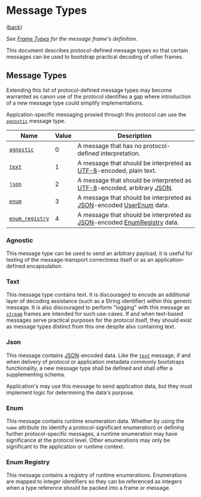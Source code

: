 <!--
    =====================================
    generator=datazen
    version=1.7.11
    hash=3739b705fedce4f12628a44d6ab19d47
    =====================================
-->

# Message Types

([back](README.md#documentation))

*See [Frame Types](message.md#message) for the message frame's
definition.*

This document describes protocol-defined message types so that certain
messages can be used to bootstrap practical decoding of other frames.

## Message Types

Extending this list of protocol-defined message types may become warranted as
canon use of the protocol identifies a gap where introduction of a new message
type could simplify implementations.

Appication-specific messaging proxied through this protocol can use the
[`agnostic`](#agnostic) message type.

Name | Value | Description
-----|-------|------------
[`agnostic`](#agnostic) | 0 | A message that has no protocol-defined interpretation.
[`text`](#text) | 1 | A message that should be interpreted as [UTF-8](https://en.wikipedia.org/wiki/UTF-8)-encoded, plain text.
[`json`](#json) | 2 | A message that should be interpreted as [UTF-8](https://en.wikipedia.org/wiki/UTF-8)-encoded, arbitrary [JSON](https://www.json.org/json-en.html).
[`enum`](#enum) | 3 | A message that should be interpreted as [JSON](https://www.json.org/json-en.html)-encoded [UserEnum](serializable.md#userenum) data.
[`enum_registry`](#enum-registry) | 4 | A message that should be interpreted as [JSON](https://www.json.org/json-en.html)-encoded [EnumRegistry](serializable.md#enumregistry) data.

### Agnostic

This message type can be used to send an arbitrary payload, it is useful
for testing of the message-transport correctness itself or as an
application-defined encapsulation.

### Text

This message type contains text. It is discouraged to encode an additional
layer of decoding assistance (such as a String identifier) within this
generic message. It is also discouraged to perform "logging" with this
message as [`stream`](message.md#stream) frames are intended for such
use-cases. If and when text-based messages serve practical purposes for
the protocol itself, they should exist as message types distinct from this
one despite also containing text.

### Json

This message contains [JSON](https://www.json.org/json-en.html)-encoded
data. Like the [`text`](message_type.md#text) message, if and when delivery
of protocol or application metadata commonly bootstraps functionality, a
new message type shall be defined and shall offer a supplementing schema.

Application's may use this message to send application data, but they must
implement logic for determining the data's purpose.

### Enum

This message contains runtime enumeration data. Whether by using the `name`
attribute (to identify a protocol-significant enumeration) or defining
further protocol-specific messages, a runtime enumeration may have
significance at the protocol level. Other enumerations may only be
significant to the application or runtime context.

### Enum Registry

This message contains a registry of runtime enumerations. Enumerations are
mapped to integer identifiers so they can be referenced as integers when a
type reference should be packed into a frame or message.
